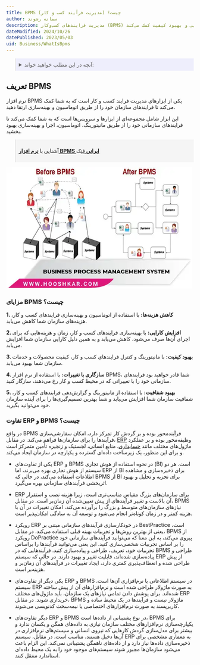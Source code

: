 ```yaml
---
title: BPMS (مدیریت فرآیند کسب و کار) چیست؟
author: سمانه رشوند
description: مدیریت فرایندهای کسب‌وکار (BPMS) ابزاری قدرتمند برای اتوماسیون و بهینه‌سازی فرایندهای سازمانی است که به کاهش هزینه‌ها، افزایش کارایی و بهبود کیفیت کمک می‌کند.
dateModified: 2024/10/26
datePublished: 2023/05/03
uid: Business/WhatIsBpms
---
```


<blockquote style="background-color:#eeeefc; padding:0.5rem">

<details>
  <summary>آنچه در این مطلب خواهید خواند:</summary>
  <ul>
    <li>تعریف BPMS</li>
    <li>مزایای BPMS چیست؟</li>
    <li>تفاوت های ERP و BPMS</li>
  </ul>
</details>

</blockquote>

## تعریف BPMS

نرم افزار BPMS یکی از ابزارهای مدیریت فرایند کسب و کار است که به شما کمک می‌کند تا فرایندهای سازمان خود را از طریق اتوماسیون و بهینه‌سازی ارتقا دهید.

این ابزار شامل مجموعه‌ای از ابزارها و سرویس‌ها است که به شما کمک می‌کند تا فرایندهای سازمانی خود را از طریق مانیتورینگ، اتوماسیون، اجرا و بهینه‌سازی بهبود بخشید.

<blockquote style="background-color:#f5f5f5; padding:0.5rem">
<p><strong>آشنایی با <a href="https://www.hooshkar.com/Software/Fennec/Module/BPMS" target="_blank">نرم افزار BPMS ایرانی 
</a>فِنِک</p></strong></blockquote>


![Business Process Management System](./Images/BPMS.webp)

### مزایای BPMS چیست؟

**1. کاهش هزینه‌ها:** با استفاده از اتوماسیون و بهینه‌سازی فرایندهای کسب و کار، هزینه‌های سازمان شما کاهش می‌یابد.

**2. افزایش کارایی:** با بهینه‌سازی فرایندهای کسب و کار، زمان و هزینه‌هایی که برای اجرای آن‌ها صرف می‌شود، کاهش می‌یابد و به همین دلیل کارایی سازمان شما افزایش می‌یابد.

**3. بهبود کیفیت:** با مانیتورینگ و کنترل فرایندهای کسب و کار، کیفیت محصولات و خدمات سازمان شما بهبود می‌یابد.

**4. سازگاری با تغییرات:** با استفاده از نرم افزار BPMS، شما قادر خواهید بود فرایندهای سازمانی خود را با تغییراتی که در محیط کسب و کار رخ می‌دهند، سازگار کنید.

**5. بهبود شفافیت:** با استفاده از مانیتورینگ و گزارش‌دهی فرایندهای کسب و کار، شفافیت سازمان شما افزایش می‌یابد و شما بهترین تصمیم‌گیری‌ها را برای آینده سازمان خود می‌توانید بگیرید.

### تفاوت ERP و BPMS چیست؟

در واقع BPMS فرآیندمحور بوده و بر گردش کار تمرکز دارد، امکان سفارشی‌سازی فرآیندها را برای سازمان‌ها فراهم می‌کند. در مقابل، <a href="https://www.hooshkar.com/Wiki/Business/WhatIsErp" target="_blank">ERP</a> وظیفه‌محور بوده و بر عملکرد ماژول‌های مختلف مانند <a href="https://www.hooshkar.com/Software/Sayan/Module/Accounting" target="_blank">حسابداری</a>، منابع انسانی، لجستیک و زنجیره تأمین متمرکز است و برای این منظور، یک زیرساخت داده‌ای گسترده و یکپارچه در سازمان ایجاد می‌کند.

-	یکی از تفاوت‌های ERP و BPMS در نحوه استفاده از هوش تجاری (BI) است. هر دو سیستم از هوش تجاری بهره می‌برند، اما ERP از BI برای ذخیره‌سازی و مشاهده اطلاعات استفاده می‌کند، در حالی که BPMS از BI برای تجزیه و تحلیل و بهبود اثربخشی فرآیندهای سازمانی بهره می‌گیرد.

-	ERP برای سازمان‌های بزرگ‌ مقیاس مناسب‌تری است، زیرا هزینه نصب و استقرار آن بالاست و تغییر فرآیندهای از پیش تعیین‌شده آن زمان‌بر است. در مقابل، BPMS نیازهای سازمان‌های متوسط و بزرگ را برآورده می‌کند، امکان تغییرات در آن با هزینه کمتر و در زمان کوتاه‌تر انجام می‌شود و توسعه آن به سادگی امکان‌پذیر است.

-	رویکرد ERP در خودکارسازی فرآیندهای سازمانی مبتنی بر BestPractice است، یعنی از بهترین روش‌ها و تجربیات بهینه قبلی استفاده می‌کند. در مقابل،  BPMS از رویکرد DoPractice پیروی می‌کند، به این معنا که می‌توانید فرآیندهای سازمانی خود را بر اساس تجربیات شخصی‌سازی کنید. این یعنی می‌توانید فرآیندها را براساس تجربیات خود، تعریف، طراحی و پیاده‌سازی کنید. فرآیندهایی که در BPMS طراحی و پیاده‌سازی شده‌اند، قابلیت تغییر و بهبود دارند. در حالی که سیستم ERP از پیش طراحی شده و انعطاف‌پذیری کمتری دارد، ایجاد تغییرات در فرآیندهای آن زمان‌بر و هزینه‌بر است.

-	یکی دیگر از تفاوت‌های ERP و BPMS در سیستم اطلاعاتی یا نرم‌افزاری آن‌ها است. سیستم ERP به صورت ماژولار طراحی شده است و نرم‌افزارهای آن از پیش ساخته شده‌اند. برای پوشش دادن تمامی نیازهای یک سازمان، باید ماژول‌های مختلف ERP خریداری شوند. در مقابل، BPMS ماژولار نیست و فرآیندها در یک محیط ساده و کاربرپسند به صورت نرم‌افزارهای اختصاصی یا نیمه‌سخت کدنویسی می‌شوند.

-	دیگر تفاوت‌های ERP و BPMS در نوع پشتیبانی از داده‌ها است، BPMS برای یکپارچه‌سازی نرم‌افزارهای مختلف سازمان نیازی به داده‌های همگن و یکسان ندارد و بیشتر برای مدل‌سازی گردش کارهایی که نیروی انسانی و سیستم‌های نرم‌افزاری در آن‌ها دخیل هستند، مناسب است. در مقابل، سیستم ERP به معماری مشخصی برای ذخیره‌سازی داده‌ها نیاز دارد و از داده‌های ناهمگن پشتیبانی نمی‌کند. این الزام باعث می‌شود سازمان‌ها مجبور شوند سیستم‌های موجود خود را به یک محیط داده‌ای استاندارد منتقل کنند.